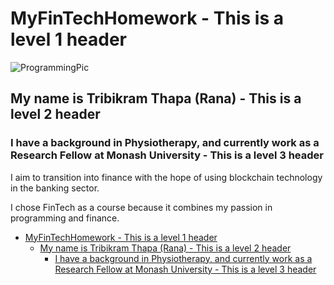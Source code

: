 # MyFinTechHomework - This is a level 1 header

![ProgrammingPic](https://github.com/TribT/MyFinTechHomework/blob/main/images/Computer_Programmer.jpg)

## My name is Tribikram Thapa (Rana) - This is a level 2 header

### I have a background in Physiotherapy, and currently work as a Research Fellow at Monash University - This is a level 3 header

I aim to transition into finance with the hope of using blockchain technology in the banking sector. 

I chose FinTech as a course because it combines my passion in programming and finance.

- [MyFinTechHomework - This is a level 1 header](#myfintechhomework---this-is-a-level-1-header)
  - [My name is Tribikram Thapa (Rana) - This is a level 2 header](#my-name-is-tribikram-thapa-rana---this-is-a-level-2-header)
    - [I have a background in Physiotherapy, and currently work as a Research Fellow at Monash University - This is a level 3 header](#i-have-a-background-in-physiotherapy-and-currently-work-as-a-research-fellow-at-monash-university---this-is-a-level-3-header)
